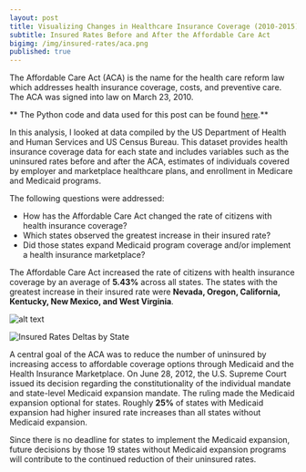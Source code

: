 ```yaml
---
layout: post
title: Visualizing Changes in Healthcare Insurance Coverage (2010-2015)
subtitle: Insured Rates Before and After the Affordable Care Act
bigimg: /img/insured-rates/aca.png
published: true
---
```


The Affordable Care Act (ACA) is the name for the health care reform law which addresses health insurance coverage, costs, and preventive care. The ACA was signed into law on March 23, 2010.

** The Python code and data used for this post can be found <a href="https://nbviewer.jupyter.org/github/martyncisneros/visualizing_changes_insured_rates/blob/master/Healthcare%20Insurance%20Coverage.ipynb" target="_blank">here</a>.**

In this analysis, I looked at data compiled by the US Department of Health and Human Services and US Census Bureau. This dataset provides health insurance coverage data for each state and includes variables such as the uninsured rates before and after the ACA, estimates of individuals covered by employer and marketplace healthcare plans, and enrollment in Medicare and Medicaid programs.

The following questions were addressed:

-  How has the Affordable Care Act changed the rate of citizens with health insurance coverage?
-  Which states observed the greatest increase in their insured rate?
-  Did those states expand Medicaid program coverage and/or implement a health insurance marketplace?

The Affordable Care Act increased the rate of citizens with health insurance coverage by an average of <strong>5.43%</strong> across all states. The states with the greatest increase in their insured rate were <strong>Nevada, Oregon, California, Kentucky, New Mexico, and West Virginia</strong>.

![alt text][logo]

[logo]: https://github.com/martyncisneros/martyncisneros.github.io/blob/master/img/insured-rates/insured-rates.png "Insured Rates Deltas by State"

![Insured Rates Deltas by State](https://github.com/martyncisneros/martyncisneros.github.io/blob/master/img/insured-rates/insured-rates.png)

A central goal of the ACA was to reduce the number of uninsured by increasing access to affordable coverage options through Medicaid and the Health Insurance Marketplace. On June 28, 2012, the U.S. Supreme Court issued its decision regarding the constitutionality of the individual mandate and state-level Medicaid expansion mandate. The ruling made the Medicaid expansion optional for states. Roughly <strong>25%</strong> of states with Medicaid expansion had higher insured rate increases than all states without Medicaid expansion.

Since there is no deadline for states to implement the Medicaid expansion, future decisions by those 19 states without Medicaid expansion programs will contribute to the continued reduction of their uninsured rates.
